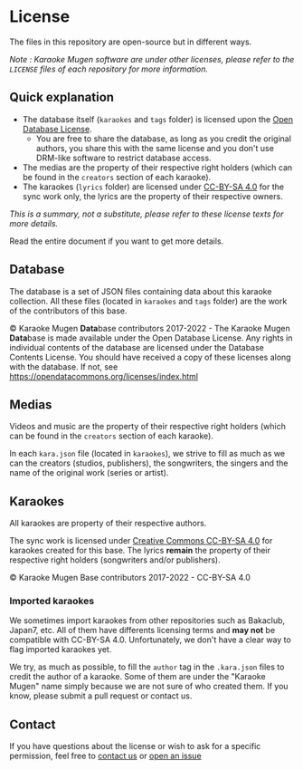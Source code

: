 # License

The files in this repository are open-source but in different ways.

_Note : Karaoke Mugen software are under other licenses, please refer to the `LICENSE` files of each repository for more information._

## Quick explanation

- The database itself (`karaokes` and `tags` folder) is licensed upon the [Open Database License](./LICENSE_ODBL.md).
  - You are free to share the database, as long as you credit the original authors, you share this with the same license and you don't use DRM-like software to restrict database access.
- The medias are the property of their respective right holders (which can be found in the `creators` section of each karaoke).
- The karaokes (`lyrics` folder) are licensed under [CC-BY-SA 4.0](LICENSE_CC-BY-SA-4.0.md) for the sync work only, the lyrics are the property of their respective owners.

_This is a summary, not a substitute, please refer to these license texts for more details._

Read the entire document if you want to get more details.

## Database

The database is a set of JSON files containing data about this karaoke collection. All these files (located in `karaokes` and `tags` folder) are the work of the contributors of this base.

&copy; Karaoke Mugen **Data**base contributors 2017-2022 - The Karaoke Mugen **Data**base is made available under the Open Database License. Any rights in individual contents of the database are licensed under the Database Contents License. You should have received a copy of these licenses along with the database. If not, see https://opendatacommons.org/licenses/index.html

## Medias

Videos and music are the property of their respective right holders (which can be found in the `creators` section of each karaoke).

In each `kara.json` file (located in `karaokes`), we strive to fill as much as we can the creators (studios, publishers), the songwriters, the singers and the name of the original work (series or artist).

## Karaokes

All karaokes are property of their respective authors.

The sync work is licensed under [Creative Commons CC-BY-SA 4.0](./LICENSE_CC-BY-SA-4.0.md) for karaokes created for this base. The lyrics **remain** the property of their respective right holders (songwriters and/or publishers).

&copy; Karaoke Mugen Base contributors 2017-2022 - CC-BY-SA 4.0

### Imported karaokes

We sometimes import karaokes from other repositories such as Bakaclub, Japan7, etc. All of them have differents licensing terms and **may not** be compatible with CC-BY-SA 4.0. Unfortunately, we don't have a clear way to flag imported karaokes yet.

We try, as much as possible, to fill the `author` tag in the `.kara.json` files to credit the author of a karaoke. Some of them are under the "Karaoke Mugen" name simply because we are not sure of who created them. If you know, please submit a pull request or contact us.

## Contact

If you have questions about the license or wish to ask for a specific permission, feel free to [contact us](http://mugen.karaokes.moe/en/contact.html) or [open an issue](https://gitlab.com/karaokemugen/bases/karaokebase/issues/new?issue%5Bassignee_id%5D=&issue%5Bmilestone_id%5D=)
